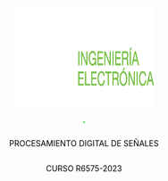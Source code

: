 <div style="display: flex; flex-direction: column; align-items: center;">
  <img src="img/logo-utn-frba-electronica.png" alt="Logo UTN FRBA" width="250" height="180" style="margin: 10px auto;">
  <hr style="border: ridge #0EEA0B 1px;">
  <p style="font-weight: courier,arial,helvética; text-align: center;"><font color='black'>PROCESAMIENTO DIGITAL DE SEÑALES</font></p>
  <p style="font-weight: courier,arial,helvética; text-align: center;"><font color='black'>CURSO R6575-2023</font></p>
</div>
